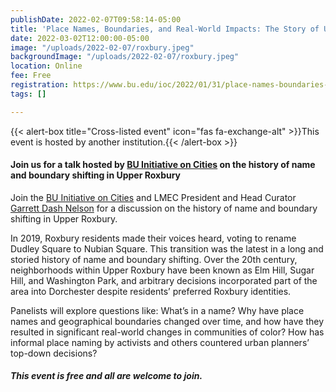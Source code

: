 ```yaml
---
publishDate: 2022-02-07T09:58:14-05:00
title: 'Place Names, Boundaries, and Real-World Impacts: The Story of Upper Roxbury'
date: 2022-03-02T12:00:00-05:00
image: "/uploads/2022-02-07/roxbury.jpeg"
backgroundImage: "/uploads/2022-02-07/roxbury.jpeg"
location: Online
fee: Free
registration: https://www.bu.edu/ioc/2022/01/31/place-names-boundaries-and-real-world-impacts-the-story-of-upper-roxbury/
tags: []

---
```

{{< alert-box title="Cross-listed event" icon="fas fa-exchange-alt" >}}This event is hosted by another institution.{{< /alert-box >}}

#### Join us for a talk hosted by [BU Initiative on Cities](https://www.bu.edu/ioc/) on the history of name and boundary shifting in Upper Roxbury

Join the [BU Initiative on Cities](https://www.bu.edu/ioc/) and LMEC President and Head Curator [Garrett Dash Nelson](https://www.leventhalmap.org/about/people/garrett-nelson/) for a discussion on the history of name and boundary shifting in Upper Roxbury. 

In 2019, Roxbury residents made their voices heard, voting to rename Dudley Square to Nubian Square. This transition was the latest in a long and storied history of name and boundary shifting. Over the 20th century, neighborhoods within Upper Roxbury have been known as Elm Hill, Sugar Hill, and Washington Park, and arbitrary decisions incorporated part of the area into Dorchester despite residents’ preferred Roxbury identities.

Panelists will explore questions like: What’s in a name? Why have place names and geographical boundaries changed over time, and how have they resulted in significant real-world changes in communities of color? How has informal place naming by activists and others countered urban planners’ top-down decisions?

##### This event is free and all are welcome to join.